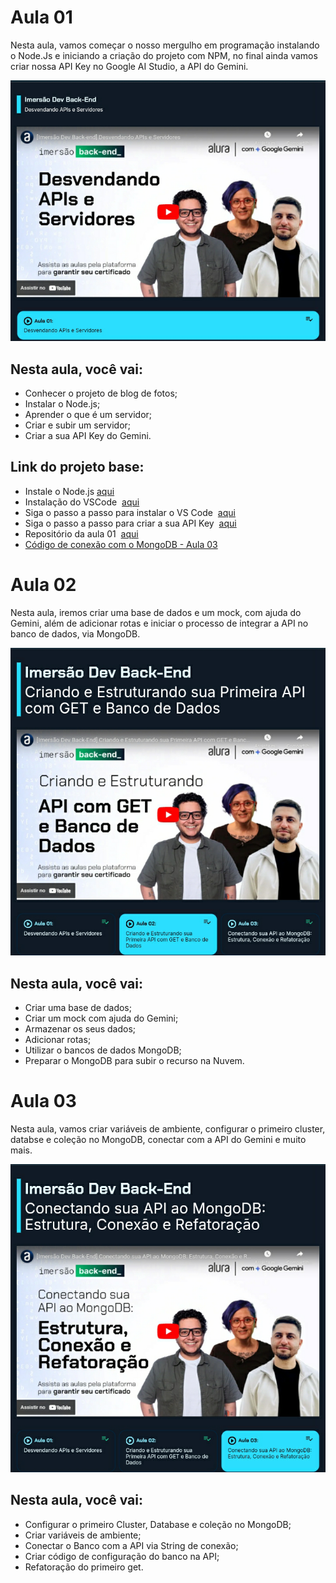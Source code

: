 # Aula 01
Nesta aula, vamos começar o nosso mergulho em programação instalando o Node.Js e iniciando a criação do projeto com NPM, no final ainda vamos criar nossa API Key no Google AI Studio, a API do Gemini.

<img src="aula01.png"><br>

## Nesta aula, você vai:
- Conhecer o projeto de blog de fotos;
- Instalar o Node.js;
- Aprender o que é um servidor;
- Criar e subir um servidor;
- Criar a sua API Key do Gemini.

## Link do projeto base:
- Instale o Node.js <a href="https://nodejs.org/en">aqui</a>
- Instalação do VSCode  <a href="https://www.alura.com.br/artigos/visualstudio-code-instalacao-teclas-de-atalho-plugins-e-integracoes">aqui</a>
- Siga o passo a passo para instalar o VS Code  <a href="https://www.notion.so/Imers-o-Dev-Back-End-Guia-de-Mergulho-31067142b5d54643a32edbb158f8e681?pvs=4#7834925f48ac4b6ca5d78d9c3faa8140">aqui</a>
- Siga o passo a passo para criar a sua API Key  <a href="https://www.notion.so/Imers-o-Dev-Back-End-Guia-de-Mergulho-31067142b5d54643a32edbb158f8e681?pvs=4#f43f33e067924f0a95fc86313b9d3189">aqui</a>
- Repositório da aula 01  <a href="https://github.com/guilhermeonrails/backend-instabytes/tree/bebe680f2d059218f3256482d23f706df7a690fb">aqui</a>
- <a href="https://raw.githubusercontent.com/guilhermeonrails/backend-instabytes/refs/heads/aula_5/src/config/dbConfig.js">Código de conexão com o MongoDB - Aula 03</a>

# Aula 02
Nesta aula, iremos criar uma base de dados e um mock, com ajuda do Gemini, além de adicionar rotas e iniciar o processo de integrar a API no banco de dados, via MongoDB.

<img src="aula02.png"><br>
## Nesta aula, você vai:
- Criar uma base de dados;
- Criar um mock com ajuda do Gemini;
- Armazenar os seus dados;
- Adicionar rotas;
- Utilizar o bancos de dados MongoDB;
- Preparar o MongoDB para subir o recurso na Nuvem.

# Aula 03
Nesta aula, vamos criar variáveis de ambiente, configurar o primeiro cluster, databse e coleção no MongoDB, conectar com a API do Gemini e muito mais.

<img src="aula03.png"><br>
## Nesta aula, você vai:
- Configurar o primeiro Cluster, Database e coleção no MongoDB;
- Criar variáveis de ambiente;
- Conectar o Banco com a API via String de conexão;
- Criar código de configuração do banco na API;
- Refatoração do primeiro get.
